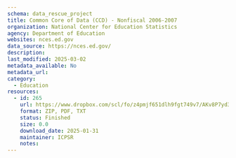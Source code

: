 ```yaml
---
schema: data_rescue_project 
title: Common Core of Data (CCD) - Nonfiscal 2006-2007
organization: National Center for Education Statistics
agency: Department of Education
websites: nces.ed.gov
data_source: https://nces.ed.gov/
description: 
last_modified: 2025-03-02
metadata_available: No
metadata_url: 
category:
  - Education 
resources:
  - id: 265
    url: https://www.dropbox.com/scl/fo/z4pmjf651dlh9fgt749v7/AKv8P7yd34omQboqU7vHfwU?rlkey=til5swonfctdr0q31imqt3tn9&dl=0
    format: ZIP, PDF, TXT
    status: Finished
    size: 0.0
    download_date: 2025-01-31
    maintainer: ICPSR
    notes: 
---
```

